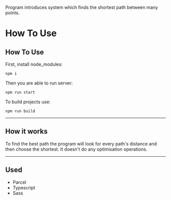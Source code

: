 Program introduces system which finds the shortest path between many points.

# How To Use

## How To Use

First, install node_modules:

```
npm i
```

Then you are able to run server:

```
npm run start
```

To build projects use:

```
npm run build
```

---

## How it works

To find the best path the program will look for every path's distance and then choose the shortest. It doesn't do any optimisation operations.

---

## Used

-  Parcel
-  Typescript
-  Sass
